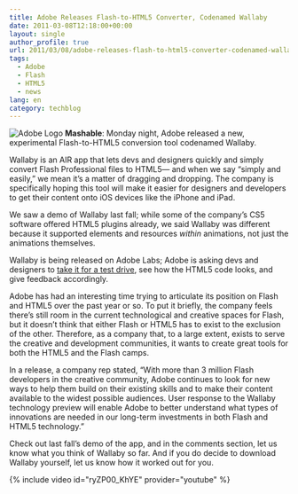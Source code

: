```yaml
---
title: Adobe Releases Flash-to-HTML5 Converter, Codenamed Wallaby
date: 2011-03-08T12:18:00+00:00
layout: single
author_profile: true
url: 2011/03/08/adobe-releases-flash-to-html5-converter-codenamed-wallaby/
tags:
  - Adobe
  - Flash
  - HTML5
  - news
lang: en
category: techblog
---
```

![Adobe Logo](/images/2011/03/Adobe_Systems_logo_and_wordmark.png)
**Mashable**: Monday night, Adobe released a new, experimental Flash-to-HTML5 conversion tool codenamed Wallaby.

Wallaby is an AIR app that lets devs and designers quickly and simply convert Flash Professional files to HTML5— and when we say “simply and easily,” we mean it’s a matter of dragging and dropping. The company is specifically hoping this tool will make it easier for designers and developers to get their content onto iOS devices like the iPhone and iPad.

We saw a demo of Wallaby last fall; while some of the company’s CS5 software offered HTML5 plugins already, we said Wallaby was different because it supported elements and resources _within_ animations, not just the animations themselves.

Wallaby is being released on Adobe Labs; Adobe is asking devs and designers to [take it for a test drive](http://labs.adobe.com/technologies/wallaby/), see how the HTML5 code looks, and give feedback accordingly.

Adobe has had an interesting time trying to articulate its position on Flash and HTML5 over the past year or so. To put it briefly, the company feels there’s still room in the current technological and creative spaces for Flash, but it doesn’t think that either Flash or HTML5 has to exist to the exclusion of the other. Therefore, as a company that, to a large extent, exists to serve the creative and development communities, it wants to create great tools for both the HTML5 and the Flash camps.

In a release, a company rep stated, “With more than 3 million Flash developers in the creative community, Adobe continues to look for new ways to help them build on their existing skills and to make their content available to the widest possible audiences. User response to the Wallaby technology preview will enable Adobe to better understand what types of innovations are needed in our long-term investments in both Flash and HTML5 technology.”

Check out last fall’s demo of the app, and in the comments section, let us know what you think of Wallaby so far. And if you do decide to download Wallaby yourself, let us know how it worked out for you.

{% include video id="ryZP00_KhYE" provider="youtube" %}
